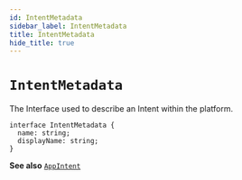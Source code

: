 ```yaml
---
id: IntentMetadata
sidebar_label: IntentMetadata
title: IntentMetadata
hide_title: true
---
```


# `IntentMetadata`
The Interface used to describe an Intent within the platform.
```
interface IntentMetadata {
  name: string;
  displayName: string;
}
```
**See also** [`AppIntent`](AppIntent)